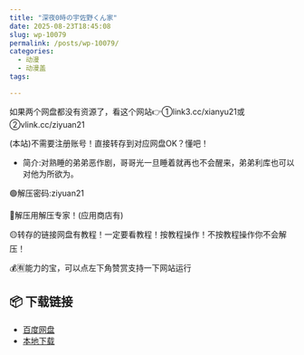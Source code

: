 ```yaml
---
title: "深夜0時の宇佐野くん家"
date: 2025-08-23T18:45:08
slug: wp-10079
permalink: /posts/wp-10079/
categories:
  - 动漫
  - 动漫盖
tags:

---
```


如果两个网盘都没有资源了，看这个网站👉①link3.cc/xianyu21或②vlink.cc/ziyuan21

(本站)不需要注册账号！直接转存到对应网盘OK？懂吧！

*   简介:对熟睡的弟弟恶作剧，哥哥光一旦睡着就再也不会醒来，弟弟利库也可以对他为所欲为。

🟢解压密码:ziyuan21

🔵解压用解压专家！(应用商店有)

🟡转存的链接网盘有教程！一定要看教程！按教程操作！不按教程操作你不会解压！

💰🈶能力的宝，可以点左下角赞赏支持一下网站运行

## 📦 下载链接
- [百度网盘](https://blziyuan21.com/pay-download/10079?key=32fc5a7ade&down_id=0)
- [本地下载](https://blziyuan21.com/pay-download/10079?key=32fc5a7ade&down_id=1)

